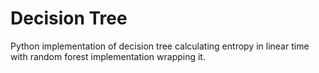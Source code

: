 # Decision Tree
Python implementation of decision tree calculating entropy in linear time with random forest implementation wrapping it.
